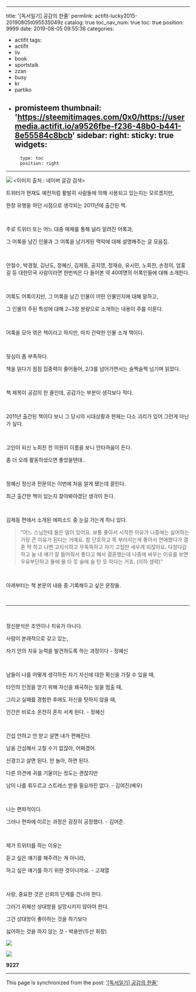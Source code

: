 
---
title: '[독서일기] 공감의 한줄'
permlink: actifit-lucky2015-20190805t095535049z
catalog: true
toc_nav_num: true
toc: true
position: 9999
date: 2019-08-05 09:55:36
categories:
- actifit
tags:
- actifit
- liv
- book
- sportstalk
- zzan
- busy
- kr
- partiko
- promisteem
thumbnail: 'https://steemitimages.com/0x0/https://usermedia.actifit.io/a9526fbe-f236-48b0-b441-8e55584c8bcb'
sidebar:
    right:
        sticky: true
widgets:
    -
        type: toc
        position: right
---


![](https://steemitimages.com/0x0/https://usermedia.actifit.io/a9526fbe-f236-48b0-b441-8e55584c8bcb)
<이미지 출처 : 네이버 글감 검색>

트위터가 현재도 예전처럼 활발히 사람들에 의해 사용되고 있는지는 모르겠지만,

한창 유행을 하던 시점으로 생각되는 2011년에 출간된 책.

​

주로 트위터 또는 어느 대중 매체를 통해 널리 알려진 어록과,

그 어록을 남긴 인물과 그 어록을 남기게된 맥락에 대해 설명해주는 글 모음집.

​

안철수, 박경철, 김난도, 정혜신, 김제동, 공지영, 정재승, 유시민, 노회찬, 손정의, 엄홍길 등 대한민국 사람이라면 한번씩은 다 들어본 약 40여명의 어록인들에 대해 소개한다.

​

어록도 어록이지만, 그 어록을 남긴 인물이 어떤 인물인지에 대해 말하고,

그 인물의 주된 특성에 대해 2~3장 분량으로 소개하는 내용이 주를 이룬다.

​

어록을 모아 엮은 책이라고 하지만, 마치 간략한 인물 소개 책이다.

​

뒷심이 좀 부족하다.

책을 읽다가 점점 집중력이 줄어들어, 2/3를 넘어가면서는 슬쩍슬쩍 넘기며 읽었다.

​

책 제목이 공감의 한 줄인데, 공감가는 부분이 생각보다 적다.

​

2011년 출간된 책이다 보니 그 당시의 시대상황과 현재는 다소 괴리가 있어 그런게 아닌가 싶다.

​

고인이 되신 노회찬 전 의원이 이름을 보니 안타까움이 든다.

좀 더 오래 활동하셨으면 좋았을텐데..

​

정혜신 정신과 전문의는 이번에 처음 알게 됐는데 끌린다.

최근 출간한 책이 있는지 찾아봐야겠단 생각이 든다.

​

김제동 편에서 소개된 에피소드 중 눈길 가는게 하나 있다.

> "어느 스님한테 들은 말이 있어요.
> 보통 좋아서 시작한 이유가 나중에는 싫어하는 가장 큰 이유가 된다는 거예요.
> 참 단호하고 똑 부러지는게 좋아서 연애했다가 결혼 딱 하고 나면
> 고지식하고 무뚝뚝하고 자기 고집만 세우게 되잖아요.
> 다정다감하고 늘 내 얘기 잘 들어줘서 좋다고 해서 결혼했는데
> 나중에 싸우는 이유를 보면 우유부단하고 물에 물 타 듯 술에 술 탄 듯 하다는 거죠. (이하 생략)"

​

아래부터는 책 본문의 내용 중 기록해두고 싶은 문장들.

​

---

​

정신분석은 조언이나 치유가 아니다.

사람이 본래적으로 갖고 있는,

자기 안의 치유 능력을 발견하도록 하는 과정이다 - 정혜신

​

남들이 나를 어떻게 생각하든 자기 자신에 대한 확신을 가질 수 있을 때,

타인의 인정을 얻기 위해 자신을 왜곡하는 일을 멈출 때,

그리고 실패를 경험한 후에도 자신을 탓하지 않을 때,

인간은 비로소 온전히 혼자 서게 된다. - 정혜신

​

간섭 안하고 안 받고 살면 내가 편해진다.

남을 간섭해서 고칠 수가 없잖아, 어쩌겠어.

신경끄고 살면 된다. 안 놀아, 하면 된다.

다른 의견에 귀를 기울이는 정도는 괜찮지만

남이 나를 휘두르고 스트레스 받을 필요까진 없다. - 김여진(배우)

​

나는 편파적이다.

그러나 편파에 이르는 과정은 굉장히 공정했다. - 김어준.

​

제가 트위터를 하는 이유는

듣고 싶은 얘기를 해주려는 게 아니라,

하고 싶은 얘기를 하기 위한 것이니까요. - 고재열

​

사랑, 중요한 것은 신뢰의 단계를 건너야 한다.

그러기 위해선 상대방을 실망시키지 않아야 한다.

그건 상대방이 좋아하는 것을 하기보다

싫어하는 것을 하지 않는 것 - 박용만(두산 회장)

![](https://cdn.steemitimages.com/DQmXv9QWiAYiLCSr3sKxVzUJVrgin3ZZWM2CExEo3fd5GUS/sep3.png)

![](https://cdn.steemitimages.com/DQmRgAoqi4vUVymaro8hXdRraNX6LHkXhMRBZxEo5vVWXDN/ACTIVITYCOUNT.png)

**9227**

- - -

This page is synchronized from the post: ['[독서일기] 공감의 한줄'](https://steemit.com/@lucky2015/actifit-lucky2015-20190805t095535049z)
